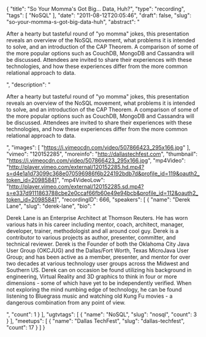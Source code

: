 {
  "title": "So Your Momma's Got Big... Data, Huh?",
  "type": "recording",
  "tags": [
    "NoSQL"
  ],
  "date": "2011-08-12T20:05:46",
  "draft": false,
  "slug": "so-your-momma-s-got-big-data-huh",
  "abstract": "<p>After a hearty but tasteful round of \"yo momma\" jokes, this presentation reveals an overview of the NoSQL movement, what problems it is intended to solve, and an introduction of the CAP Theorem. A comparison of some of the more popular options such as CouchDB, MongoDB and Cassandra will be discussed. Attendees are invited to share their experiences with these technologies, and how these experiences differ from the more common relational approach to data.</p>",
  "description": "<p>After a hearty but tasteful round of \"yo momma\" jokes, this presentation reveals an overview of the NoSQL movement, what problems it is intended to solve, and an introduction of the CAP Theorem. A comparison of some of the more popular options such as CouchDB, MongoDB and Cassandra will be discussed. Attendees are invited to share their experiences with these technologies, and how these experiences differ from the more common relational approach to data.</p>",
  "images": [
    "https://i.vimeocdn.com/video/507866423_295x166.jpg"
  ],
  "vimeo": "120152285",
  "moreinfo": "http://dallastechfest.com",
  "thumbnail": "https://i.vimeocdn.com/video/507866423_295x166.jpg",
  "mp4Video": "http://player.vimeo.com/external/120152285.hd.mp4?s=d4e1a1d73099c368e070596986f6b224192bdb7d&profile_id=119&oauth2_token_id=20985841",
  "mp4VideoLow": "http://player.vimeo.com/external/120152285.sd.mp4?s=e337d9111863788cbe2e0ccaf66fb60e49e94bcb&profile_id=112&oauth2_token_id=20985841",
  "recordingID": 666,
  "speakers": [
    {
      "name": "Derek Lane",
      "slug": "derek-lane",
      "bio": "<p>Derek Lane is an Enterprise Architect at Thomson Reuters. He has worn various hats in his career including mentor, coach, architect, manager, developer, trainer, methodologist and all around cool guy. Derek is a contributor to various projects as author, presenter, committer, and technical reviewer. Derek is the Founder of both the Oklahoma City Java User Group (OKCJUG) and the Dallas/Fort Worth, Texas MicroJava User Group; and has been active as a member, presenter, and mentor for over two decades at various technology user groups across the Midwest and Southern US. Derek can on occasion be found utilizing his background in engineering, Virtual Reality and 3D graphics to think in four or more dimensions - some of which have yet to be independently verified. When not exploring the mind numbing edge of technology, he can be found listening to Bluegrass music and watching old Kung Fu movies - a dangerous combination from any point of view.</p>",
      "count": 1
    }
  ],
  "ugtvtags": [
    {
      "name": "NoSQL",
      "slug": "nosql",
      "count": 3
    }
  ],
  "meetups": [
    {
      "name": "Dallas TechFest",
      "slug": "dallas-techfest",
      "count": 17
    }
  ]
}